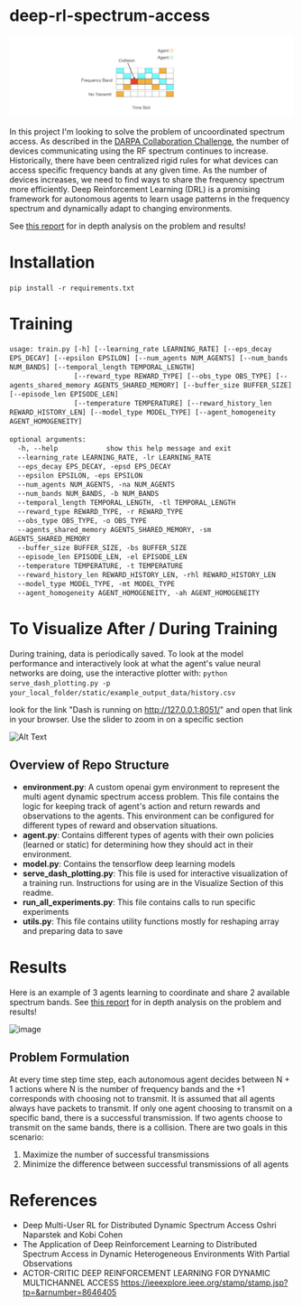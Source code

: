 # deep-rl-spectrum-access

![Model](static/images/problem.jpg)

In this project I'm looking to solve the problem of uncoordinated spectrum access. As described in the [DARPA Collaboration Challenge](<https://www.darpa.mil/program/spectrum-collaboration-challenge>), the number of devices communicating using the RF spectrum continues to increase. Historically, there have been centralized rigid rules for what devices can access specific frequency bands at any given time. As the number of devices increases, we need to find ways to share the frequency spectrum more efficiently. Deep Reinforcement Learning (DRL) is a promising framework for autonomous agents to learn usage patterns in the frequency spectrum and dynamically adapt to changing environments.

See [this report](https://github.com/Trevor16gordon/deep-rl-spectrum-access/blob/trevor_develop/Report.pdf) for in depth analysis on the problem and results!

# Installation
```pip install -r requirements.txt```

# Training
```
usage: train.py [-h] [--learning_rate LEARNING_RATE] [--eps_decay EPS_DECAY] [--epsilon EPSILON] [--num_agents NUM_AGENTS] [--num_bands NUM_BANDS] [--temporal_length TEMPORAL_LENGTH]
                [--reward_type REWARD_TYPE] [--obs_type OBS_TYPE] [--agents_shared_memory AGENTS_SHARED_MEMORY] [--buffer_size BUFFER_SIZE] [--episode_len EPISODE_LEN]
                [--temperature TEMPERATURE] [--reward_history_len REWARD_HISTORY_LEN] [--model_type MODEL_TYPE] [--agent_homogeneity AGENT_HOMOGENEITY]

optional arguments:
  -h, --help            show this help message and exit
  --learning_rate LEARNING_RATE, -lr LEARNING_RATE
  --eps_decay EPS_DECAY, -epsd EPS_DECAY
  --epsilon EPSILON, -eps EPSILON
  --num_agents NUM_AGENTS, -na NUM_AGENTS
  --num_bands NUM_BANDS, -b NUM_BANDS
  --temporal_length TEMPORAL_LENGTH, -tl TEMPORAL_LENGTH
  --reward_type REWARD_TYPE, -r REWARD_TYPE
  --obs_type OBS_TYPE, -o OBS_TYPE
  --agents_shared_memory AGENTS_SHARED_MEMORY, -sm AGENTS_SHARED_MEMORY
  --buffer_size BUFFER_SIZE, -bs BUFFER_SIZE
  --episode_len EPISODE_LEN, -el EPISODE_LEN
  --temperature TEMPERATURE, -t TEMPERATURE
  --reward_history_len REWARD_HISTORY_LEN, -rhl REWARD_HISTORY_LEN
  --model_type MODEL_TYPE, -mt MODEL_TYPE
  --agent_homogeneity AGENT_HOMOGENEITY, -ah AGENT_HOMOGENEITY
  ```

# To Visualize After / During Training
During training, data is periodically saved. To look at the model performance and interactively look at what the agent's value neural networks are doing, use the interactive plotter with:
```python serve_dash_plotting.py -p your_local_folder/static/example_output_data/history.csv```

look for the link "Dash is running on http://127.0.0.1:8051/" and open that link in your browser. Use the slider to zoom in on a specific section

![Alt Text](https://github.com/Trevor16gordon/deep-rl-spectrum-access/blob/main/static/images/interactive_plotting.gif)


## Overview of Repo Structure

- **environment.py**: A custom openai gym environment to represent the multi agent dynamic spectrum access problem. This file contains the logic for keeping track of agent's action and return rewards and observations to the agents. This environment can be configured for different types of reward and observation situations.
- **agent.py**: Contains different types of agents with their own policies (learned or static) for determining how they should act in their environment.
- **model.py**: Contains the tensorflow deep learning models
- **serve_dash_plotting.py**: This file is used for interactive visualization of a training run. Instructions for using are in the Visualize Section of this readme.
- **run_all_experiments.py**: This file contains calls to run specific experiments
- **utils.py**: This file contains utility functions mostly for reshaping array and preparing data to save


# Results

Here is an example of 3 agents learning to coordinate and share 2 available spectrum bands. See [this report](https://github.com/Trevor16gordon/deep-rl-spectrum-access/blob/trevor_develop/Report.pdf) for in depth analysis on the problem and results!

![image](https://github.com/Trevor16gordon/deep-rl-spectrum-access/blob/trevor_develop/static/images/three_agents_two_bands.jpg)


## Problem Formulation

At every time step time step, each autonomous agent decides between N + 1 actions where N is the number of frequency bands and the +1 corresponds with choosing not to transmit. It is assumed that all agents always have packets to transmit. If only one agent choosing to transmit on a specific band, there is a successful transmission. If two agents choose to transmit on the same bands, there is a collision. There are two goals in this scenario: 
1) Maximize the number of successful transmissions
2) Minimize the difference between successful transmissions of all agents


# References

- Deep Multi-User RL for Distributed Dynamic Spectrum Access
Oshri Naparstek and Kobi Cohen
- The Application of Deep Reinforcement Learning to Distributed Spectrum Access in Dynamic Heterogeneous Environments With Partial Observations
- ACTOR-CRITIC DEEP REINFORCEMENT LEARNING FOR DYNAMIC MULTICHANNEL ACCESS
https://ieeexplore.ieee.org/stamp/stamp.jsp?tp=&arnumber=8646405

